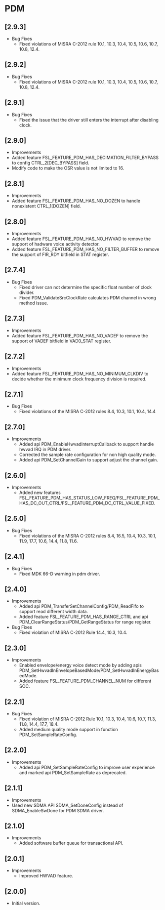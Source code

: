 # PDM

## [2.9.3]

- Bug Fixes
  - Fixed violations of MISRA C-2012 rule 10.1, 10.3, 10.4, 10.5, 10.6, 10.7, 10.8, 12.4.

## [2.9.2]

- Bug Fixes
  - Fixed violations of MISRA C-2012 rule 10.1, 10.3, 10.4, 10.5, 10.6, 10.7, 10.8, 12.4.

## [2.9.1]

- Bug Fixes
  - Fixed the issue that the driver still enters the interrupt after disabling clock.

## [2.9.0]

- Improvements
- Added feature FSL_FEATURE_PDM_HAS_DECIMATION_FILTER_BYPASS to config CTRL_2[DEC_BYPASS] field.
- Modify code to make the OSR value is not limited to 16.

## [2.8.1]

- Improvements
- Added feature FSL_FEATURE_PDM_HAS_NO_DOZEN to handle nonexistent CTRL_1[DOZEN] field.

## [2.8.0]

- Improvements
- Added feature FSL_FEATURE_PDM_HAS_NO_HWVAD to remove the support of hadware voice activity detector.
- Added feature FSL_FEATURE_PDM_HAS_NO_FILTER_BUFFER to remove the support of FIR_RDY bitfield in STAT register.

## [2.7.4]

- Bug Fixes
  - Fixed driver can not determine the specific float number of clock divider.
  - Fixed PDM_ValidateSrcClockRate calculates PDM channel in wrong method issue.

## [2.7.3]

- Improvements
- Added feature FSL_FEATURE_PDM_HAS_NO_VADEF to remove the support of VADEF bitfield in VAD0_STAT register.

## [2.7.2]

- Improvements
- Added feature FSL_FEATURE_PDM_HAS_NO_MINIMUM_CLKDIV to decide whether the minimum clock frequency division is required.

## [2.7.1]

- Bug Fixes
  - Fixed violations of the MISRA C-2012 rules 8.4, 10.3, 10.1, 10.4, 14.4

## [2.7.0]

- Improvements
  - Added api PDM_EnableHwvadInterruptCallback to support handle hwvad IRQ in PDM driver.
  - Corrected the sample rate configuration for non high quality mode.
  - Added api PDM_SetChannelGain to support adjust the channel gain.

## [2.6.0]

- Improvements
  - Added new features
    FSL_FEATURE_PDM_HAS_STATUS_LOW_FREQ/FSL_FEATURE_PDM_HAS_DC_OUT_CTRL/FSL_FEATURE_PDM_DC_CTRL_VALUE_FIXED.

## [2.5.0]

- Bug Fixes
  - Fixed violations of the MISRA C-2012 rules 8.4, 16.5, 10.4, 10.3, 10.1, 11.9, 17.7, 10.6, 14.4, 11.8, 11.6.

## [2.4.1]

- Bug Fixes
  - Fixed MDK 66-D warning in pdm driver.

## [2.4.0]

- Improvements
  - Added api PDM_TransferSetChannelConfig/PDM_ReadFifo to support read different width data.
  - Added feature FSL_FEATURE_PDM_HAS_RANGE_CTRL and api PDM_ClearRangeStatus/PDM_GetRangeStatus for range register.
- Bug Fixes
  - Fixed violation of MISRA C-2012 Rule 14.4, 10.3, 10.4.

## [2.3.0]

- Improvements
  - Enabled envelope/energy voice detect mode by adding apis PDM_SetHwvadInEnvelopeBasedMode/PDM_SetHwvadInEnergyBasedMode.
  - Added feature FSL_FEATURE_PDM_CHANNEL_NUM for different SOC.

## [2.2.1]

- Bug Fixes
  - Fixed violation of MISRA C-2012 Rule 10.1, 10.3, 10.4, 10.6, 10.7, 11.3, 11.8, 14.4, 17.7, 18.4.
  - Added medium quality mode support in function PDM_SetSampleRateConfig.

## [2.2.0]

- Improvements
  - Added api PDM_SetSampleRateConfig to improve user experience and marked api PDM_SetSampleRate as deprecated.

## [2.1.1]

- Improvements
- Used new SDMA API SDMA_SetDoneConfig instead of SDMA_EnableSwDone for PDM
  SDMA driver.

## [2.1.0]

- Improvements
  - Added software buffer queue for transactional API.

## [2.0.1]

- Improvements
  - Improved HWVAD feature.

## [2.0.0]

- Initial version.
